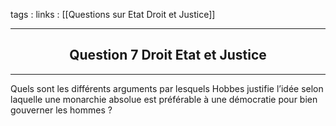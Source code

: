 tags : 
links : [[Questions sur Etat Droit et Justice]]

****

<h2 style="text-align: center;"> Question 7 Droit Etat et Justice </h2>

****

Quels sont les différents arguments par lesquels Hobbes justifie l’idée selon laquelle une monarchie absolue est préférable à une démocratie pour bien gouverner les hommes ?